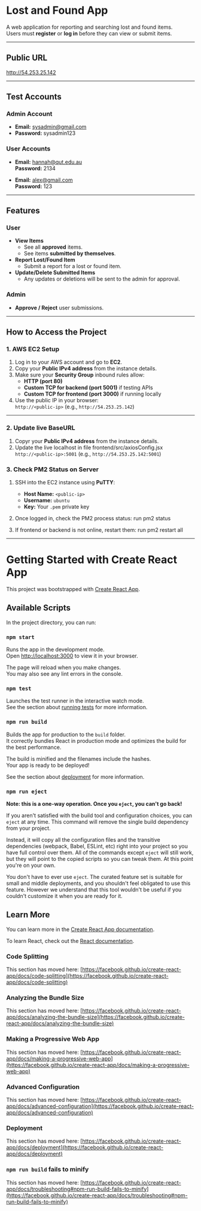 # Lost and Found App

A web application for reporting and searching lost and found items.  
Users must **register** or **log in** before they can view or submit items.

---

## Public URL
http://54.253.25.142

---

## Test Accounts

### Admin Account
- **Email:** sysadmin@gmail.com  
- **Password:** sysadmin123

### User Accounts
- **Email:** hannah@qut.edu.au  
  **Password:** 2134  

- **Email:** alex@gmail.com  
  **Password:** 123  

---

## Features

### User
- **View Items**
  - See all **approved** items.
  - See items **submitted by themselves**.
- **Report Lost/Found Item**
  - Submit a report for a lost or found item.
- **Update/Delete Submitted Items**
  - Any updates or deletions will be sent to the admin for approval.

### Admin
- **Approve / Reject** user submissions.

------------------------------------------------------------------------------------------------

## How to Access the Project

### 1. AWS EC2 Setup
1. Log in to your AWS account and go to **EC2**.
2. Copy your **Public IPv4 address** from the instance details.
3. Make sure your **Security Group** inbound rules allow:
   - **HTTP (port 80)**
   - **Custom TCP for backend (port 5001)** if testing APIs
   - **Custom TCP for frontend (port 3000)** if running locally
4. Use the public IP in your browser:  
   `http://<public-ip>` (e.g., `http://54.253.25.142`)

---

### 2. Update live BaseURL
1. Copyr your **Public IPv4 address** from the instance details.
2. Update the live localhost in file frontend/src/axiosConfig.jsx
   `http://<public-ip>:5001` (e.g., `http://54.253.25.142:5001`)

### 3. Check PM2 Status on Server
1. SSH into the EC2 instance using **PuTTY**:
   - **Host Name:** `<public-ip>`
   - **Username:** `ubuntu`
   - **Key:** Your `.pem` private key

2. Once logged in, check the PM2 process status:
   run pm2 status

3. If frontend or backend is not online, restart them:
   run pm2 restart all

------------------------------------------------------------------------------------------------

# Getting Started with Create React App

This project was bootstrapped with [Create React App](https://github.com/facebook/create-react-app).

## Available Scripts

In the project directory, you can run:

### `npm start`

Runs the app in the development mode.\
Open [http://localhost:3000](http://localhost:3000) to view it in your browser.

The page will reload when you make changes.\
You may also see any lint errors in the console.

### `npm test`

Launches the test runner in the interactive watch mode.\
See the section about [running tests](https://facebook.github.io/create-react-app/docs/running-tests) for more information.

### `npm run build`

Builds the app for production to the `build` folder.\
It correctly bundles React in production mode and optimizes the build for the best performance.

The build is minified and the filenames include the hashes.\
Your app is ready to be deployed!

See the section about [deployment](https://facebook.github.io/create-react-app/docs/deployment) for more information.

### `npm run eject`

**Note: this is a one-way operation. Once you `eject`, you can't go back!**

If you aren't satisfied with the build tool and configuration choices, you can `eject` at any time. This command will remove the single build dependency from your project.

Instead, it will copy all the configuration files and the transitive dependencies (webpack, Babel, ESLint, etc) right into your project so you have full control over them. All of the commands except `eject` will still work, but they will point to the copied scripts so you can tweak them. At this point you're on your own.

You don't have to ever use `eject`. The curated feature set is suitable for small and middle deployments, and you shouldn't feel obligated to use this feature. However we understand that this tool wouldn't be useful if you couldn't customize it when you are ready for it.

## Learn More

You can learn more in the [Create React App documentation](https://facebook.github.io/create-react-app/docs/getting-started).

To learn React, check out the [React documentation](https://reactjs.org/).

### Code Splitting

This section has moved here: [https://facebook.github.io/create-react-app/docs/code-splitting](https://facebook.github.io/create-react-app/docs/code-splitting)

### Analyzing the Bundle Size

This section has moved here: [https://facebook.github.io/create-react-app/docs/analyzing-the-bundle-size](https://facebook.github.io/create-react-app/docs/analyzing-the-bundle-size)

### Making a Progressive Web App

This section has moved here: [https://facebook.github.io/create-react-app/docs/making-a-progressive-web-app](https://facebook.github.io/create-react-app/docs/making-a-progressive-web-app)

### Advanced Configuration

This section has moved here: [https://facebook.github.io/create-react-app/docs/advanced-configuration](https://facebook.github.io/create-react-app/docs/advanced-configuration)

### Deployment

This section has moved here: [https://facebook.github.io/create-react-app/docs/deployment](https://facebook.github.io/create-react-app/docs/deployment)

### `npm run build` fails to minify

This section has moved here: [https://facebook.github.io/create-react-app/docs/troubleshooting#npm-run-build-fails-to-minify](https://facebook.github.io/create-react-app/docs/troubleshooting#npm-run-build-fails-to-minify)
